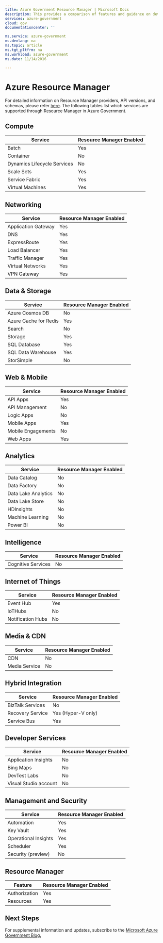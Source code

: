 ```yaml
---
title: Azure Government Resource Manager | Microsoft Docs
description: This provides a comparison of features and guidance on developing applications for Azure Government.
services: azure-government
cloud: gov
documentationcenter: ''

ms.service: azure-government
ms.devlang: na
ms.topic: article
ms.tgt_pltfrm: na
ms.workload: azure-government
ms.date: 11/14/2016

---
```

# Azure Resource Manager
For detailed information on Resource Manager providers, API versions, and schemas, please refer [here](../azure-resource-manager/management/resource-providers-and-types.md). The following tables list which services are supported through Resource Manager in Azure Government.

## Compute
| Service | Resource Manager Enabled |
| --- | --- |
| Batch |Yes |
| Container |No |
| Dynamics Lifecycle Services |No |
| Scale Sets |Yes |
| Service Fabric |Yes |
| Virtual Machines |Yes |

## Networking
| Service | Resource Manager Enabled |
| --- | --- |
| Application Gateway |Yes |
| DNS |Yes |
| ExpressRoute |Yes |
| Load Balancer |Yes |
| Traffic Manager |Yes |
| Virtual Networks |Yes |
| VPN Gateway |Yes |

## Data & Storage
| Service | Resource Manager Enabled |
| --- | --- |
| Azure Cosmos DB |No |
| Azure Cache for Redis |Yes |
| Search |No |
| Storage |Yes |
| SQL Database |Yes |
| SQL Data Warehouse |Yes |
| StorSimple |No |

## Web & Mobile
| Service | Resource Manager Enabled |
| --- | --- |
| API Apps |Yes |
| API Management |No |
| Logic Apps |No |
| Mobile Apps |Yes |
| Mobile Engagements |No |
| Web Apps |Yes |

## Analytics
| Service | Resource Manager Enabled |
| --- | --- |
| Data Catalog |No |
| Data Factory |No |
| Data Lake Analytics |No |
| Data Lake Store |No |
| HDInsights |No |
| Machine Learning |No |
| Power BI |No |

## Intelligence
| Service | Resource Manager Enabled |
| --- | --- |
| Cognitive Services |No |

## Internet of Things
| Service | Resource Manager Enabled |
| --- | --- |
| Event Hub |Yes |
| IoTHubs |No |
| Notification Hubs |No |

## Media & CDN
| Service | Resource Manager Enabled |
| --- | --- |
| CDN |No |
| Media Service |No |

## Hybrid Integration
| Service | Resource Manager Enabled |
| --- | --- |
| BizTalk Services |No |
| Recovery Service |Yes (Hyper-V only) |
| Service Bus |Yes |

## Developer Services
| Service | Resource Manager Enabled |
| --- | --- |
| Application Insights |No |
| Bing Maps |No |
| DevTest Labs |No |
| Visual Studio account |No |

## Management and Security
| Service | Resource Manager Enabled |
| --- | --- |
| Automation |Yes |
| Key Vault |Yes |
| Operational Insights |Yes |
| Scheduler |Yes |
| Security (preview) |No |

## Resource Manager
| Feature | Resource Manager Enabled |
| --- | --- |
| Authorization |Yes |
| Resources |Yes |

## Next Steps
For supplemental information and updates, subscribe to the
<a href="https://blogs.msdn.microsoft.com/azuregov/">Microsoft Azure Government Blog. </a>

